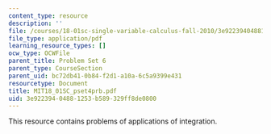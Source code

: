 ```yaml
---
content_type: resource
description: ''
file: /courses/18-01sc-single-variable-calculus-fall-2010/3e92239404881253b589329ff8de0800_MIT18_01SC_pset4prb.pdf
file_type: application/pdf
learning_resource_types: []
ocw_type: OCWFile
parent_title: Problem Set 6
parent_type: CourseSection
parent_uid: bc72db41-0b84-f2d1-a10a-6c5a9399e431
resourcetype: Document
title: MIT18_01SC_pset4prb.pdf
uid: 3e922394-0488-1253-b589-329ff8de0800
---
```

This resource contains problems of applications of integration. 


